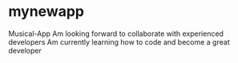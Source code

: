 # mynewapp
Musical-App
Am looking forward to collaborate with experienced developers 
Am currently learning how to code and become a great developer

